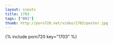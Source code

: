 ```yaml
--- 
layout: sieutv
title: 1703
tags: ["001"]
thumb: http://porn720.net/video/1703/poster.jpg
---
```

{% include porn720 key="1703" %} 
